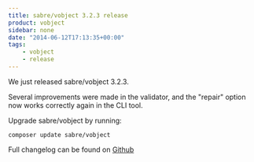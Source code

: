```yaml
---
title: sabre/vobject 3.2.3 release
product: vobject
sidebar: none
date: "2014-06-12T17:13:35+00:00"
tags:
    - vobject
    - release
---
```


We just released sabre/vobject 3.2.3.

Several improvements were made in the validator, and the "repair" option now
works correctly again in the CLI tool.

Upgrade sabre/vobject by running:

    composer update sabre/vobject

Full changelog can be found on [Github][1]

[1]: https://github.com/fruux/sabre-vobject/blob/master/ChangeLog.md

